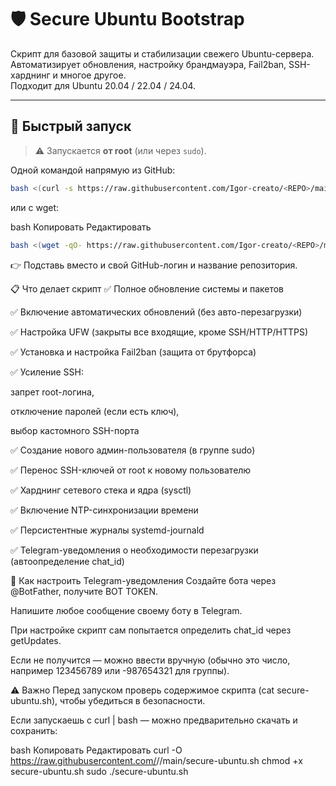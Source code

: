 # 🛡 Secure Ubuntu Bootstrap

Скрипт для базовой защиты и стабилизации свежего Ubuntu-сервера.  
Автоматизирует обновления, настройку брандмауэра, Fail2ban, SSH-харднинг и многое другое.  
Подходит для Ubuntu 20.04 / 22.04 / 24.04.

---

## 🚀 Быстрый запуск

> ⚠️ Запускается **от root** (или через `sudo`).

Одной командой напрямую из GitHub:

```bash
bash <(curl -s https://raw.githubusercontent.com/Igor-creato/<REPO>/main/secure-ubuntu.sh)
```

или с wget:

bash
Копировать
Редактировать

```bash
bash <(wget -qO- https://raw.githubusercontent.com/Igor-creato/<REPO>/main/secure-ubuntu.sh)
```

👉 Подставь вместо <USER> и <REPO> свой GitHub-логин и название репозитория.

📋 Что делает скрипт
✅ Полное обновление системы и пакетов

✅ Включение автоматических обновлений (без авто-перезагрузки)

✅ Настройка UFW (закрыты все входящие, кроме SSH/HTTP/HTTPS)

✅ Установка и настройка Fail2ban (защита от брутфорса)

✅ Усиление SSH:

запрет root-логина,

отключение паролей (если есть ключ),

выбор кастомного SSH-порта

✅ Создание нового админ-пользователя (в группе sudo)

✅ Перенос SSH-ключей от root к новому пользователю

✅ Харднинг сетевого стека и ядра (sysctl)

✅ Включение NTP-синхронизации времени

✅ Персистентные журналы systemd-journald

✅ Telegram-уведомления о необходимости перезагрузки (автоопределение chat_id)

🔑 Как настроить Telegram-уведомления
Создайте бота через @BotFather, получите BOT TOKEN.

Напишите любое сообщение своему боту в Telegram.

При настройке скрипт сам попытается определить chat_id через getUpdates.

Если не получится — можно ввести вручную (обычно это число, например 123456789 или -987654321 для группы).

⚠️ Важно
Перед запуском проверь содержимое скрипта (cat secure-ubuntu.sh), чтобы убедиться в безопасности.

Если запускаешь с curl | bash — можно предварительно скачать и сохранить:

bash
Копировать
Редактировать
curl -O https://raw.githubusercontent.com/<USER>/<REPO>/main/secure-ubuntu.sh
chmod +x secure-ubuntu.sh
sudo ./secure-ubuntu.sh
